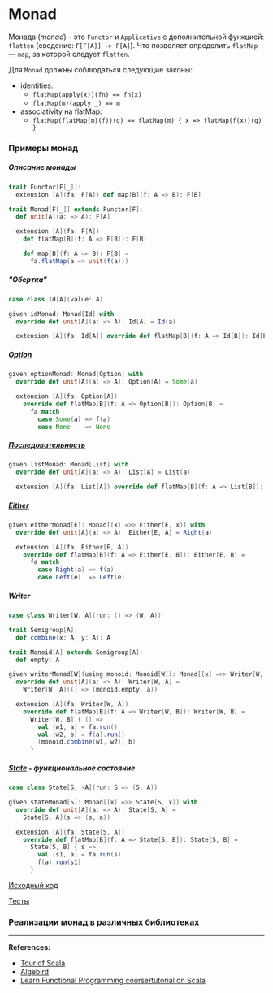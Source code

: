 # Monad

Монада (_monad_) - это `Functor` и `Applicative` с дополнительной функцией: `flatten` (сведение: `F[F[A]] -> F[A]`). 
Что позволяет определить `flatMap` — `map`, за которой следует `flatten`.

Для `Monad` должны соблюдаться следующие законы:
- identities:
  - `flatMap(apply(x))(fn) == fn(x)`
  - `flatMap(m)(apply _) == m`
- associativity на flatMap:
  - `flatMap(flatMap(m)(f))(g) == flatMap(m) { x => flatMap(f(x))(g) }`


### Примеры монад

##### Описание монады

```scala
trait Functor[F[_]]:
  extension [A](fa: F[A]) def map[B](f: A => B): F[B]

trait Monad[F[_]] extends Functor[F]:
  def unit[A](a: => A): F[A]

  extension [A](fa: F[A])
    def flatMap[B](f: A => F[B]): F[B]

    def map[B](f: A => B): F[B] =
      fa.flatMap(a => unit(f(a)))
```

##### "Обертка"

```scala
case class Id[A](value: A)

given idMonad: Monad[Id] with
  override def unit[A](a: => A): Id[A] = Id(a)

  extension [A](fa: Id[A]) override def flatMap[B](f: A => Id[B]): Id[B] = f(fa.value)
```

##### [Option](../../scala/fp/functional-error-handling)

```scala
given optionMonad: Monad[Option] with
  override def unit[A](a: => A): Option[A] = Some(a)

  extension [A](fa: Option[A])
    override def flatMap[B](f: A => Option[B]): Option[B] =
      fa match
        case Some(a) => f(a)
        case None    => None
```

##### [Последовательность](../../scala/collections)

```scala
given listMonad: Monad[List] with
  override def unit[A](a: => A): List[A] = List(a)

  extension [A](fa: List[A]) override def flatMap[B](f: A => List[B]): List[B] = fa.flatMap(f)
```

##### [Either](../../fp/handling-errors)

```scala
given eitherMonad[E]: Monad[[x] =>> Either[E, x]] with
  override def unit[A](a: => A): Either[E, A] = Right(a)

  extension [A](fa: Either[E, A])
    override def flatMap[B](f: A => Either[E, B]): Either[E, B] =
      fa match
        case Right(a) => f(a)
        case Left(e)  => Left(e)
```

##### Writer

```scala
case class Writer[W, A](run: () => (W, A))

trait Semigroup[A]:
  def combine(x: A, y: A): A

trait Monoid[A] extends Semigroup[A]:
  def empty: A

given writerMonad[W](using monoid: Monoid[W]): Monad[[x] =>> Writer[W, x]] with
  override def unit[A](a: => A): Writer[W, A] =
    Writer[W, A](() => (monoid.empty, a))

  extension [A](fa: Writer[W, A])
    override def flatMap[B](f: A => Writer[W, B]): Writer[W, B] =
      Writer[W, B] { () =>
        val (w1, a) = fa.run()
        val (w2, b) = f(a).run()
        (monoid.combine(w1, w2), b)
      }
```

##### [State](../../fp/state) - функциональное состояние

```scala
case class State[S, +A](run: S => (S, A))

given stateMonad[S]: Monad[[x] =>> State[S, x]] with
  override def unit[A](a: => A): State[S, A] =
    State[S, A](s => (s, a))

  extension [A](fa: State[S, A])
    override def flatMap[B](f: A => State[S, B]): State[S, B] =
      State[S, B] { s =>
        val (s1, a) = fa.run(s)
        f(a).run(s1)
      }
```

[Исходный код](https://gitflic.ru/project/artemkorsakov/scalabook/blob?file=examples%2Fsrc%2Fmain%2Fscala%2Ftypeclass%2Fmonad%2FMonad.scala&plain=1)

[Тесты](https://gitflic.ru/project/artemkorsakov/scalabook/blob?file=examples%2Fsrc%2Ftest%2Fscala%2Ftypeclass%2Fmonad%2FMonadSuite.scala)


### Реализации монад в различных библиотеках


---

**References:**
- [Tour of Scala](https://tourofscala.com/scala/monad)
- [Algebird](https://twitter.github.io/algebird/typeclasses/monad.html)
- [Learn Functional Programming course/tutorial on Scala](https://github.com/dehun/learn-fp) 
